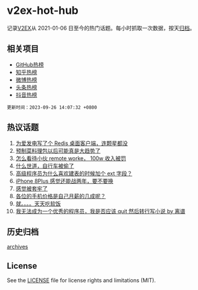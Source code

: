 # v2ex-hot-hub

 记录[V2EX](https://www.v2ex.com/)从 2021-01-06 日至今的热门话题。每小时抓取一次数据，按天[归档](archives)。
 
 ## 相关项目

- [GitHub热榜](https://github.com/it985/github-hot-hub)
- [知乎热榜](https://github.com/it985/zhihu-hot-hub)
- [微博热榜](https://github.com/it985/weibo-hot-hub)
- [头条热榜](https://github.com/it985/toutiao-hot-hub)
- [抖音热榜](https://github.com/it985/douyin-hot-hub)


 `更新时间：2023-09-26 14:07:32 +0800`

## 热议话题

1. [为爱发电写了个 Redis 桌面客户端，连颗星都没](https://www.v2ex.com/t/976991)
1. [预制菜料理包以后可能真是大趋势了](https://www.v2ex.com/t/977158)
1. [怎么看待小伙 remote worke， 100w 收入被罚](https://www.v2ex.com/t/977147)
1. [什么世道，自行车被偷了](https://www.v2ex.com/t/977006)
1. [高级程序员为什么喜欢建表的时候加个 ext 字段？](https://www.v2ex.com/t/976972)
1. [iPhone 8Plus 感觉还能战两年，要不要换](https://www.v2ex.com/t/977133)
1. [感觉被套牢了](https://www.v2ex.com/t/977054)
1. [各位的手机价格是自己月薪的几成呢？](https://www.v2ex.com/t/977160)
1. [就。。。。天天吃软饭](https://www.v2ex.com/t/977115)
1. [我无法成为一个优秀的程序员，我是否应该 quit 然后转行写小说 by 离谱](https://www.v2ex.com/t/977166)

## 历史归档

[archives](archives)

## License

See the [LICENSE](LICENSE) file for license rights and limitations (MIT).

